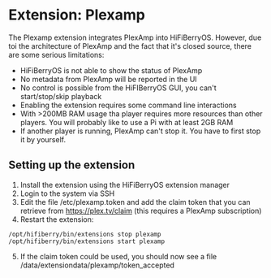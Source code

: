 # Extension: Plexamp

The Plexamp extension integrates PlexAmp into HiFiBerryOS. However, due toi the architecture of PlexAmp and the fact that it's closed source, there are some serious limitations:
- HiFiBerryOS is not able to show the status of PlexAmp
- No metadata from PlexAmp will be reported in the UI
- No control is possible from the HiFIBerryOS GUI, you can't start/stop/skip playback
- Enabling the extension requires some command line interactions
- With >200MB RAM usage tha player requires more resources than other players. You will probably like to use a Pi with at least 2GB RAM
- If another player is running, PlexAmp can't stop it. You have to first stop it by yourself.

## Setting up the extension

1. Install the extension using the HiFiBerryOS extension manager
2. Login to the system via SSH
3. Edit the file /etc/plexamp.token and add the claim token that you can retrieve from https://plex.tv/claim (this requires a PlexAmp subscription)
4. Restart the extension: 
```
/opt/hifiberry/bin/extensions stop plexamp
/opt/hifiberry/bin/extensions start plexamp
```
5. If the claim token could be used, you should now see a file /data/extensiondata/plexamp/token_accepted
